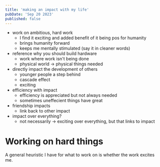 ```yaml
---
title: 'making an impact with my life'
pubDate: 'Sep 20 2023'
published: false
---
```


- work on ambitious, hard work
  - I find it exciting and added benefit of it being pos for humanity
  - brings humanity forward
  - keeps me mentally stimulated (say it in cleaner words)
- reference why you should build hardware
  - work where work isn't being done
  - physical world -> physical things needed
- directly impact the development of others
  - younger people a step behind
  - cascade effect
  - exciting
- efficiency with impact
  - efficiency is appreciated but not always needed
  - sometimes uneffecient things have great
- friendship impacts
  - link back to other impact
- impact over everything?
  - not necessarily -> exciting over everything, but that links to impact

# Working on hard things

A general heuristic I have for what to work on is whether the work excites me.
